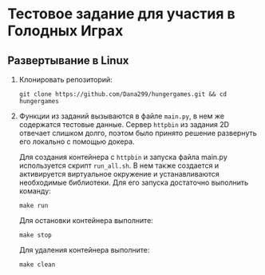 # Тестовое задание для участия в Голодных Играх

## Развертывание в Linux

1. Клонировать репозиторий:
   ```
   git clone https://github.com/Dana299/hungergames.git && cd hungergames
   ```
2. Функции из заданий вызываются в файле ```main.py```, в нем же содержатся тестовые данные. Сервер ```httpbin``` из задания 2D отвечает слишком долго, поэтом было принято решение развернуть его локально с помощью докера.

   Для создания контейнера c ```httpbin``` и запуска файла main.py используется скрипт ```run_all.sh```. В нем также создается и активируется виртуальное окружение и устанавливаются необходимые библиотеки. Для его запуска достаточно выполнить команду:
   ```
   make run
   ```
   Для остановки контейнера выполните:
   ```
   make stop
   ```
   Для удаления контейнера выполните:
   ```
   make clean
   ```



